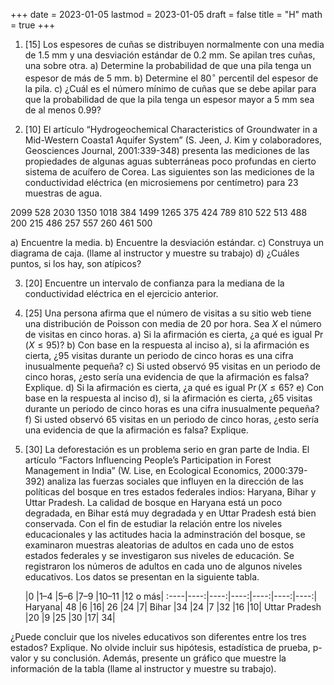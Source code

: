 +++
date      = 2023-01-05
lastmod   = 2023-01-05
draft     = false
title     = "H"
math      = true
+++

1. [15] Los espesores de cuñas se distribuyen normalmente con una media de 1.5 mm y una desviación estándar de 0.2 mm. Se apilan tres cuñas, una sobre otra.
a) Determine la probabilidad de que una pila tenga un espesor de más de 5 mm.
b) Determine el 80$^\circ$ percentil del espesor de la pila.
c) ¿Cuál es el número mínimo de cuñas que se debe apilar para que la probabilidad de que la pila tenga un espesor mayor a 5 mm sea de al menos 0.99?

2. [10] El artículo “Hydrogeochemical Characteristics of Groundwater in a Mid-Western Coasta1 Aquifer System” (S. Jeen, J. Kim y colaboradores, Geosciences Journal, 2001:339-348) presenta las mediciones de las propiedades de algunas aguas subterráneas poco profundas en cierto sistema de acuífero de Corea. Las siguientes son las mediciones de la conductividad eléctrica (en microsiemens por centímetro) para 23 muestras de agua.

2099 528 2030 1350 1018 384 1499 1265 375 424 789 810 522 513 488 200 215 486 257 557 260 461 500

a) Encuentre la media.
b) Encuentre la desviación estándar.
c) Construya un diagrama de caja. (llame al instructor y muestre su trabajo)
d) ¿Cuáles puntos, si los hay, son atípicos?

3. [20] Encuentre un intervalo de confianza para la mediana de la conductividad eléctrica en el ejercicio anterior.

4. [25] Una persona afirma que el número de visitas a su sitio web tiene una distribución de Poisson con media de 20 por hora. Sea $X$ el número de visitas en cinco horas.
a) Si la afirmación es cierta, ¿a qué es igual $\Pr(X\leq 95)$?
b) Con base en la respuesta al inciso a), si la afirmación es cierta, ¿95 visitas durante un periodo de cinco horas es una cifra inusualmente pequeña?
c) Si usted observó 95 visitas en un periodo de cinco horas, ¿esto sería una evidencia de que la afirmación es falsa? Explique.
d) Si la afirmación es cierta, ¿a qué es igual $\Pr(X\leq 65$?
e) Con base en la respuesta al inciso d), si la afirmación es cierta, ¿65 visitas durante un periodo de cinco horas es una cifra inusualmente pequeña?
f) Si usted observó 65 visitas en un periodo de cinco horas, ¿esto sería una evidencia de que la afirmación es falsa? Explique.

5. [30] La deforestación es un problema serio en gran parte de India. El artículo “Factors Influencing People’s Participation in Forest Management in India” (W. Lise, en Ecological Economics, 2000:379-392) analiza las fuerzas sociales que influyen en la dirección de las políticas del bosque en tres estados federales indios: Haryana, Bihar y Uttar Pradesh. La calidad de bosque en Haryana está un poco degradada, en Bihar está muy degradada y en Uttar Pradesh está bien conservada. Con el fin de estudiar la relación entre los niveles educacionales y las actitudes hacia la adminstración del bosque, se examinaron muestras aleatorias de adultos en cada uno de estos estados federales y se investigaron sus niveles de educación. Se registraron los números de adultos en cada uno de algunos niveles educativos. Los datos se presentan en la siguiente tabla.

     |0 |1–4 |5–6 |7–9 |10–11 |12 o más|
:----|----:|----:|----:|----:|----:|----:|
Haryana| 48 |6 |16| 26 |24 |7|
Bihar |34 |24 |7 |32 |16 |10|
Uttar Pradesh |20 |9 |25 |30 |17| 34|

¿Puede concluir que los niveles educativos son diferentes entre los tres estados? Explique. No olvide incluir sus hipótesis, estadística de prueba, p-valor y su conclusión. Además, presente un gráfico que muestre la información de la tabla (llame al instructor y muestre su trabajo).



